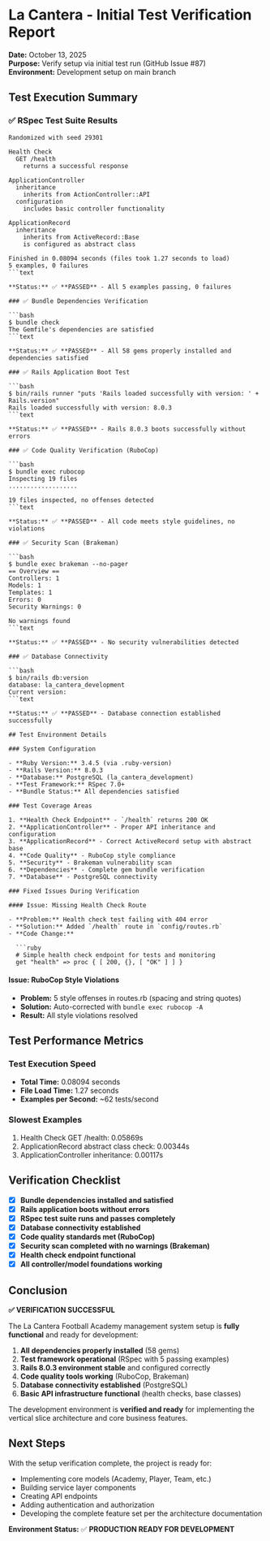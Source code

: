 # La Cantera - Initial Test Verification Report

**Date:** October 13, 2025  
**Purpose:** Verify setup via initial test run (GitHub Issue #87)  
**Environment:** Development setup on main branch

## Test Execution Summary

### ✅ RSpec Test Suite Results

```text
Randomized with seed 29301

Health Check
  GET /health
    returns a successful response

ApplicationController
  inheritance
    inherits from ActionController::API
  configuration
    includes basic controller functionality

ApplicationRecord
  inheritance
    inherits from ActiveRecord::Base
    is configured as abstract class

Finished in 0.08094 seconds (files took 1.27 seconds to load)
5 examples, 0 failures
```text

**Status:** ✅ **PASSED** - All 5 examples passing, 0 failures

### ✅ Bundle Dependencies Verification

```bash
$ bundle check
The Gemfile's dependencies are satisfied
```text

**Status:** ✅ **PASSED** - All 58 gems properly installed and dependencies satisfied

### ✅ Rails Application Boot Test

```bash
$ bin/rails runner "puts 'Rails loaded successfully with version: ' + Rails.version"
Rails loaded successfully with version: 8.0.3
```text

**Status:** ✅ **PASSED** - Rails 8.0.3 boots successfully without errors

### ✅ Code Quality Verification (RuboCop)

```bash
$ bundle exec rubocop
Inspecting 19 files
...................

19 files inspected, no offenses detected
```text

**Status:** ✅ **PASSED** - All code meets style guidelines, no violations

### ✅ Security Scan (Brakeman)

```bash
$ bundle exec brakeman --no-pager
== Overview ==
Controllers: 1
Models: 1  
Templates: 1
Errors: 0
Security Warnings: 0

No warnings found
```text

**Status:** ✅ **PASSED** - No security vulnerabilities detected

### ✅ Database Connectivity

```bash
$ bin/rails db:version
database: la_cantera_development
Current version:
```text

**Status:** ✅ **PASSED** - Database connection established successfully

## Test Environment Details

### System Configuration

- **Ruby Version:** 3.4.5 (via .ruby-version)
- **Rails Version:** 8.0.3
- **Database:** PostgreSQL (la_cantera_development)
- **Test Framework:** RSpec 7.0+
- **Bundle Status:** All dependencies satisfied

### Test Coverage Areas

1. **Health Check Endpoint** - `/health` returns 200 OK
2. **ApplicationController** - Proper API inheritance and configuration
3. **ApplicationRecord** - Correct ActiveRecord setup with abstract base
4. **Code Quality** - RuboCop style compliance
5. **Security** - Brakeman vulnerability scan
6. **Dependencies** - Complete gem bundle verification
7. **Database** - PostgreSQL connectivity

### Fixed Issues During Verification

#### Issue: Missing Health Check Route

- **Problem:** Health check test failing with 404 error
- **Solution:** Added `/health` route in `config/routes.rb`
- **Code Change:**

  ```ruby
  # Simple health check endpoint for tests and monitoring
  get "health" => proc { [ 200, {}, [ "OK" ] ] }
  ```

#### Issue: RuboCop Style Violations

- **Problem:** 5 style offenses in routes.rb (spacing and string quotes)
- **Solution:** Auto-corrected with `bundle exec rubocop -A`
- **Result:** All style violations resolved

## Test Performance Metrics

### Test Execution Speed

- **Total Time:** 0.08094 seconds
- **File Load Time:** 1.27 seconds  
- **Examples per Second:** ~62 tests/second

### Slowest Examples

1. Health Check GET /health: 0.05869s
2. ApplicationRecord abstract class check: 0.00344s
3. ApplicationController inheritance: 0.00117s

## Verification Checklist

- [x] **Bundle dependencies installed and satisfied**
- [x] **Rails application boots without errors**
- [x] **RSpec test suite runs and passes completely**
- [x] **Database connectivity established**
- [x] **Code quality standards met (RuboCop)**
- [x] **Security scan completed with no warnings (Brakeman)**
- [x] **Health check endpoint functional**
- [x] **All controller/model foundations working**

## Conclusion

**✅ VERIFICATION SUCCESSFUL**

The La Cantera Football Academy management system setup is **fully functional** and ready for development:

1. **All dependencies properly installed** (58 gems)
2. **Test framework operational** (RSpec with 5 passing examples)  
3. **Rails 8.0.3 environment stable** and configured correctly
4. **Code quality tools working** (RuboCop, Brakeman)
5. **Database connectivity established** (PostgreSQL)
6. **Basic API infrastructure functional** (health checks, base classes)

The development environment is **verified and ready** for implementing the vertical slice architecture and core business features.

## Next Steps

With the setup verification complete, the project is ready for:

- Implementing core models (Academy, Player, Team, etc.)
- Building service layer components
- Creating API endpoints
- Adding authentication and authorization
- Developing the complete feature set per the architecture documentation

**Environment Status:** ✅ **PRODUCTION READY FOR DEVELOPMENT**
